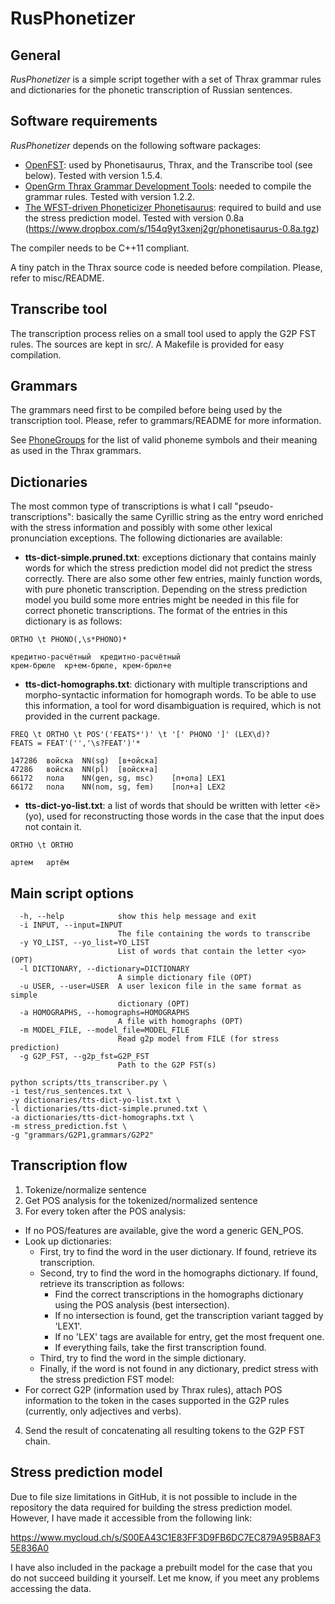 # RusPhonetizer

## General

*RusPhonetizer* is a simple script together with a set of Thrax grammar rules and dictionaries for the phonetic transcription of Russian sentences.

## Software requirements

*RusPhonetizer* depends on the following software packages:

- [OpenFST](http://www.openfst.org/twiki/bin/view/FST/WebHome): used by Phonetisaurus, Thrax, and the Transcribe tool (see below). Tested with version 1.5.4.
- [OpenGrm Thrax Grammar Development Tools](http://openfst.cs.nyu.edu/twiki/bin/view/GRM/Thrax): needed to compile the grammar rules. Tested with version 1.2.2.
- [The WFST-driven Phoneticizer Phonetisaurus](https://github.com/JosefNovak/Phonetisaurus): required to build and use the stress prediction model. Tested with version 0.8a (https://www.dropbox.com/s/154q9yt3xenj2gr/phonetisaurus-0.8a.tgz)

The compiler needs to be C++11 compliant.

A tiny patch in the Thrax source code is needed before compilation. Please, refer to misc/README.

## Transcribe tool

The transcription process relies on a small tool used to apply the G2P FST rules. The sources are kept in src/. A Makefile is provided for easy compilation.

## Grammars

The grammars need first to be compiled before being used by the transcription tool. Please, refer to grammars/README for more information.

See [PhoneGroups](https://github.com/wilpert/PhoneGroups/blob/master/tables/YANDEX/map_YANDEX-ttssampa_ru-RU.dat) for the list of valid phoneme symbols and their meaning as used in the Thrax grammars.

## Dictionaries

The most common type of transcriptions is what I call "pseudo-transcriptions": basically the same Cyrillic string as the entry word enriched with the stress information and possibly with some other lexical pronunciation exceptions. The following dictionaries are available:

- **tts-dict-simple.pruned.txt**: exceptions dictionary that contains mainly words for which the stress prediction model did not predict the stress correctly. There are also some other few entries, mainly function words, with pure phonetic transcription. Depending on the stress prediction model you build some more entries might be needed in this file for correct phonetic transcriptions. The format of the entries in this dictionary is as follows:

```
ORTHO \t PHONO(,\s*PHONO)*

кредитно-расчётный	кредитно-расчётный
крем-брюле	кр+ем-брюле, крем-брюл+е
```

- **tts-dict-homographs.txt**: dictionary with multiple transcriptions and morpho-syntactic information for homograph words. To be able to use this information, a tool for word disambiguation is required, which is not provided in the current package.

```
FREQ \t ORTHO \t POS'('FEATS*')' \t '[' PHONO ']' (LEX\d)?
FEATS = FEAT'('','\s?FEAT')'*

147286	войска	NN(sg)	[в+ойска]
47286	войска	NN(pl)	[войск+а]
66172	пола	NN(gen, sg, msc)	[п+ола] LEX1
66172	пола	NN(nom, sg, fem)	[пол+а] LEX2
```

- **tts-dict-yo-list.txt**: a list of words that should be written with letter <ё> (yo), used for reconstructing those words in the case that the input does not contain it.

```
ORTHO \t ORTHO

артем	артём
```

## Main script options

```AsciiDoc
  -h, --help            show this help message and exit
  -i INPUT, --input=INPUT
                        The file containing the words to transcribe
  -y YO_LIST, --yo_list=YO_LIST
                        List of words that contain the letter <yo> (OPT)
  -l DICTIONARY, --dictionary=DICTIONARY
                        A simple dictionary file (OPT)
  -u USER, --user=USER  A user lexicon file in the same format as simple
                        dictionary (OPT)
  -a HOMOGRAPHS, --homographs=HOMOGRAPHS
                        A file with homographs (OPT)
  -m MODEL_FILE, --model_file=MODEL_FILE
                        Read g2p model from FILE (for stress prediction)
  -g G2P_FST, --g2p_fst=G2P_FST
                        Path to the G2P FST(s)

python scripts/tts_transcriber.py \
-i test/rus_sentences.txt \
-y dictionaries/tts-dict-yo-list.txt \
-l dictionaries/tts-dict-simple.pruned.txt \
-a dictionaries/tts-dict-homographs.txt \
-m stress_prediction.fst \
-g "grammars/G2P1,grammars/G2P2"
```

## Transcription flow

1. Tokenize/normalize sentence
2. Get POS analysis for the tokenized/normalized sentence
3. For every token after the POS analysis:
  - If no POS/features are available, give the word a generic GEN_POS.
  - Look up dictionaries:
    - First, try to find the word in the user dictionary. If found, retrieve its transcription.
    - Second, try to find the word in the homographs dictionary. If found, retrieve its transcription as follows:
      - Find the correct transcriptions in the homographs dictionary using the POS analysis (best intersection).
      - If no intersection is found, get the transcription variant tagged by 'LEX1'.
      - If no 'LEX' tags are available for entry, get the most frequent one.
      - If everything fails, take the first transcription found.
    - Third, try to find the word in the simple dictionary.
    - Finally, if the word is not found in any dictionary, predict stress with the stress prediction FST model:
  - For correct G2P (information used by Thrax rules), attach POS information to the token in the cases supported in the
  G2P rules (currently, only adjectives and verbs).
4. Send the result of concatenating all resulting tokens to the G2P FST chain.

## Stress prediction model

Due to file size limitations in GitHub, it is not possible to include in the repository the data required for building
the stress prediction model. However, I have made it accessible from the following link:

https://www.mycloud.ch/s/S00EA43C1E83FF3D9FB6DC7EC879A95B8AF35E836A0

I have also included in the package a prebuilt model for the case that you do not succeed building it yourself. Let me
know, if you meet any problems accessing the data.
